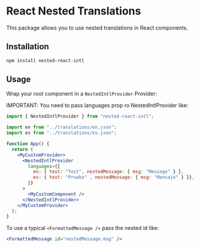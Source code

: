 # React Nested Translations

This package allows you to use nested translations in React components.

## Installation

```bash
npm install nested-react-intl
```

## Usage

Wrap your root component in a `NestedIntlProvider` Provider:

IMPORTANT: You need to pass languages prop ro NestedIntlProvider like:

```jsx
import { NestedIntlProvider } from "nested-react-intl";

import en from "../translations/en.json";
import es from "../translations/es.json";

function App() {
  return (
    <MyCustomProvider>
      <NestedIntlProvider
        languages={{
          en: { test: "Test", nestedMessage: { msg: "Message" } },
          es: { test: "Prueba" , nestedMessage: { msg: "Mensaje" } }},
        }}
      >
        <MyCustomComponent />
      </NestedIntlProvider>
    </MyCustomProvider>
  );
}
```

To use a typical `<FormattedMessage />` pass the nested id like:

```jsx
<FormattedMessage id="nestedMessage.msg" />
```
